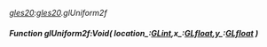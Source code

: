 _[gles20](../../modules/gles20/gles20-module.md):[gles20](../../modules/gles20/gles20-module.md).glUniform2f_
##### Function glUniform2f:Void( location_:[GLint](../../modules/gles20/gles20-glint.md),x_:[GLfloat](../../modules/gles20/gles20-glfloat.md),y_:[GLfloat](../../modules/gles20/gles20-glfloat.md) )
